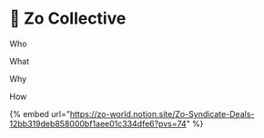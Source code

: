 # 🍯 Zo Collective

Who&#x20;

What&#x20;

Why&#x20;

How&#x20;

{% embed url="https://zo-world.notion.site/Zo-Syndicate-Deals-12bb319deb858000bf1aee01c334dfe6?pvs=74" %}
